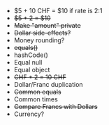 -   $5 + 10 CHF = $10 if rate is 2:1
- ~~$5 * 2 = $10~~
- ~~Make "amount" private~~
- ~~Dollar side-effects?~~
-   Money rounding?
- ~~equals()~~
-   hashCode()
-   Equal null
-   Equal object
- ~~CHF * 2 = 10 CHF~~
-   Dollar/Franc duplication
- ~~Common equals~~
-   Common times
- ~~Compare Francs with Dollars~~
-   Currency?
